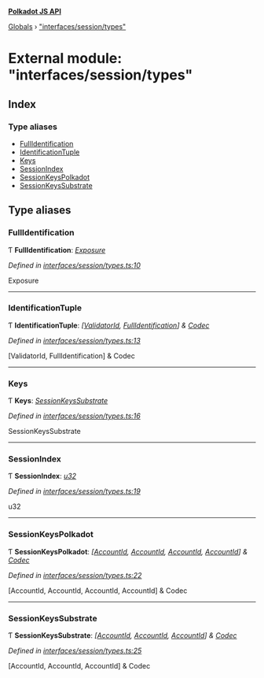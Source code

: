 **[Polkadot JS API](../README.md)**

[Globals](../globals.md) › ["interfaces/session/types"](_interfaces_session_types_.md)

# External module: "interfaces/session/types"

## Index

### Type aliases

* [FullIdentification](_interfaces_session_types_.md#fullidentification)
* [IdentificationTuple](_interfaces_session_types_.md#identificationtuple)
* [Keys](_interfaces_session_types_.md#keys)
* [SessionIndex](_interfaces_session_types_.md#sessionindex)
* [SessionKeysPolkadot](_interfaces_session_types_.md#sessionkeyspolkadot)
* [SessionKeysSubstrate](_interfaces_session_types_.md#sessionkeyssubstrate)

## Type aliases

###  FullIdentification

Ƭ **FullIdentification**: *[Exposure](../interfaces/_interfaces_staking_types_.exposure.md)*

*Defined in [interfaces/session/types.ts:10](https://github.com/polkadot-js/api/blob/aebe56f/packages/types/src/interfaces/session/types.ts#L10)*

Exposure

___

###  IdentificationTuple

Ƭ **IdentificationTuple**: *[[ValidatorId](_interfaces_runtime_types_.md#validatorid), [FullIdentification](_interfaces_session_types_.md#fullidentification)] & [Codec](../interfaces/_types_.codec.md)*

*Defined in [interfaces/session/types.ts:13](https://github.com/polkadot-js/api/blob/aebe56f/packages/types/src/interfaces/session/types.ts#L13)*

[ValidatorId, FullIdentification] & Codec

___

###  Keys

Ƭ **Keys**: *[SessionKeysSubstrate](_interfaces_session_types_.md#sessionkeyssubstrate)*

*Defined in [interfaces/session/types.ts:16](https://github.com/polkadot-js/api/blob/aebe56f/packages/types/src/interfaces/session/types.ts#L16)*

SessionKeysSubstrate

___

###  SessionIndex

Ƭ **SessionIndex**: *[u32](../interfaces/_interfaceregistry_.interfaceregistry.md#u32)*

*Defined in [interfaces/session/types.ts:19](https://github.com/polkadot-js/api/blob/aebe56f/packages/types/src/interfaces/session/types.ts#L19)*

u32

___

###  SessionKeysPolkadot

Ƭ **SessionKeysPolkadot**: *[[AccountId](../classes/_primitive_generic_accountid_.accountid.md), [AccountId](../classes/_primitive_generic_accountid_.accountid.md), [AccountId](../classes/_primitive_generic_accountid_.accountid.md), [AccountId](../classes/_primitive_generic_accountid_.accountid.md)] & [Codec](../interfaces/_types_.codec.md)*

*Defined in [interfaces/session/types.ts:22](https://github.com/polkadot-js/api/blob/aebe56f/packages/types/src/interfaces/session/types.ts#L22)*

[AccountId, AccountId, AccountId, AccountId] & Codec

___

###  SessionKeysSubstrate

Ƭ **SessionKeysSubstrate**: *[[AccountId](../classes/_primitive_generic_accountid_.accountid.md), [AccountId](../classes/_primitive_generic_accountid_.accountid.md), [AccountId](../classes/_primitive_generic_accountid_.accountid.md)] & [Codec](../interfaces/_types_.codec.md)*

*Defined in [interfaces/session/types.ts:25](https://github.com/polkadot-js/api/blob/aebe56f/packages/types/src/interfaces/session/types.ts#L25)*

[AccountId, AccountId, AccountId] & Codec